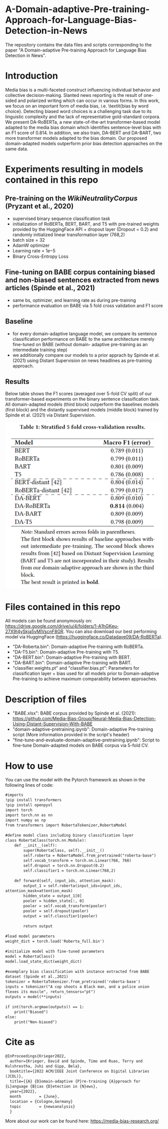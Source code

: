 # A-Domain-adaptive-Pre-training-Approach-for-Language-Bias-Detection-in-News
The repository contains the data files and scripts corresponding to the paper "A Domain-adaptive Pre-training Approach for Language Bias Detection in News".

# Introduction
Media bias is a multi-faceted construct influencing individual behavior and collective
decision-making. Slanted news reporting is the result of one-sided and polarized writing which can occur in various forms. In this work, we focus on an important form of media bias, i.e. \textit{bias by word choice}. Detecting biased word choices is a challenging task due to its linguistic complexity and the lack of representative gold-standard corpora. We present DA-RoBERTa, a new state-of-the-art transformer-based model adapted to the media bias domain which identifies sentence-level bias with an F1 score of 0.814. In addition, we also train, DA-BERT and DA-BART, two more transformer models adapted to the bias domain. Our proposed domain-adapted models outperform prior bias detection approaches on the same data. 

# Experiments resulting in models contained in this repo

## Pre-training on the *WikiNeutralityCorpus* (Pryzant et al., 2020)
- supervised binary sequence classification task
- initialization of RoBERTa, BERT, BART, and T5
with pre-trained weights provided by the HuggingFace API + dropout layer (Dropout = 0.2) and randomly initialized linear
transformation layer (768,2) 
- batch size = 32
- AdamW optimizer
- Learning rate = 1𝑒−5
- Binary Cross-Entropy Loss

## Fine-tuning on BABE corpus containing biased and non-biased sentences extracted from news articles (Spinde et al., 2021)
- same bs, optimizer, and learning rate as during pre-training
- performance evaluation on BABE via 5 fold cross validation and F1 score

## Baseline
- for every domain-adaptive language model, we
compare its sentence classification performance on BABE to the
same architecture merely fine-tuned on BABE (without domain-
adaptive pre-training as an intermediate training step)
- we additionally compare our models to a prior apprach by Spinde et al. (2021) using Distant Supervision on news headlines as pre-training approach.

## Results

Below table shows the F1 scores (averaged over 5-fold CV split) of our transformer-based experiments on the binary sentence classification task. 
All domain-adapted models (third block) outperform the baselines models (first block) and the distantly supervised models (middle block) trained by Spinde et al. (2021) via Distant Supervision.

![title](Images/results.PNG)


# Files contained in this repo

All models can be found anonymously on: https://drive.google.com/drive/u/4/folders/1-A1hGKeu-27X9I4ySkja5vMlVscnF8GR. You can also download our best performing model via HuggingFace (https://huggingface.co/Datadave09/DA-RoBERTa).
- "DA-Roberta.bin": Domain-adaptive Pre-training with RoBERTa.
- "DA-T5.bin": Domain-adaptive Pre-training with T5.
- "DA-BERT.bin": Domain-adaptive Pre-training with BERT.
- "DA-BART.bin": Domain-adaptive Pre-training with BART.
- "classifier.weights.pt" and "classifier.bias.pt": Parameters for classification layer + bias used for all models prior to Domain-adaptive Pre-training to achieve maximum comparability between approaches.

# Description of files
- "BABE.xlsx": BABE corpus provided by Spinde et al. (2021): https://github.com/Media-Bias-Group/Neural-Media-Bias-Detection-Using-Distant-Supervision-With-BABE
- "domain-adaptive-pretraining.ipynb": Domain-adaptive Pre-training script (More information provided in the script's header)
- "fine-tune-and-evaluate-domain-adaptive-pretraining.ipynb": Script to fine-tune Domain-adapted models on BABE corpus via 5-fold CV.

# How to use

You can use the model with the Pytorch framework as shown in the following lines of code:

```
#imports
!pip install transformers
!pip install openpyxl
import torch
import torch.nn as nn
import numpy as np
from transformers import RobertaTokenizer,RobertaModel

#define model class including binary classification layer 
class RobertaClass(torch.nn.Module):
    def __init__(self):
        super(RobertaClass, self).__init__()
        self.roberta = RobertaModel.from_pretrained("roberta-base")
        self.vocab_transform = torch.nn.Linear(768, 768)
        self.dropout = torch.nn.Dropout(0.2)
        self.classifier1 = torch.nn.Linear(768,2)

    def forward(self, input_ids, attention_mask):
        output_1 = self.roberta(input_ids=input_ids, attention_mask=attention_mask)
        hidden_state = output_1[0]
        pooler = hidden_state[:, 0]
        pooler = self.vocab_transform(pooler)
        pooler = self.dropout(pooler)
        output = self.classifier1(pooler)

        return output

#load model parameters
weight_dict = torch.load('Roberta_full.bin')
                         
#initialize model with fine-tuned parameters
model = RobertaClass()
model.load_state_dict(weight_dict)

#exemplary bias classification with instance extracted from BABE dataset (Spinde et al.,2021)
tokenizer = RobertaTokenizer.from_pretrained('roberta-base')
inputs = tokenizer("A cop shoots a Black man, and a police union flexes its muscle", return_tensors="pt")
outputs = model(**inputs)

if int(torch.argmax(outputs)) == 1:
    print("Biased")
else:
    print("Non-biased")
```

# Cite as

```
@InProceedings{Krieger2022,
  author={Krieger, David and Spinde, Timo and Ruas, Terry and Kulshrestha, Juhi and Gipp, Bela},
  booktitle={2022 ACM/IEEE Joint Conference on Digital Libraries (JCDL)}, 
  title={{A} {D}omain-adaptive {P}re-training {A}pproach for {L}anguage {B}ias {D}etection in {N}ews}, 
  year={2022},
  month        = {June},
  location = {Cologne,Germany}
  topic        = {newsanalysis}
  }
  ```
  
  More about our work can be found here: https://media-bias-research.org/


